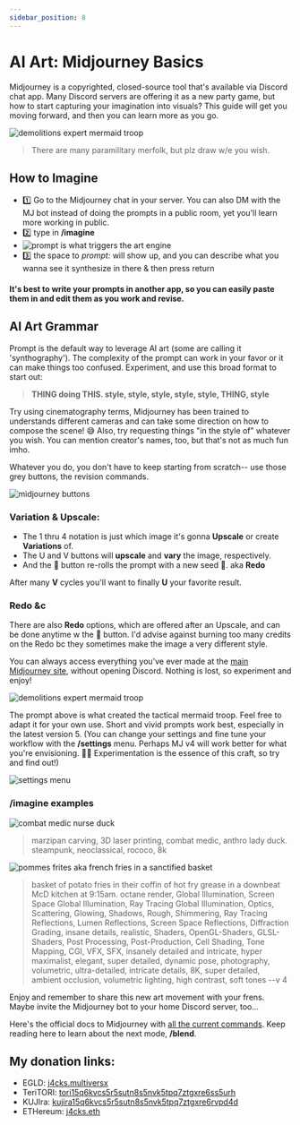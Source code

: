 ```yaml
---
sidebar_position: 8
---
```

# AI Art: Midjourney Basics

Midjourney is a copyrighted, closed-source tool that's available via Discord chat app. Many Discord servers are offering it as a new party game, but how to start capturing your imagination into visuals? This guide will get you moving forward, and then you can learn more as you go.

![demolitions expert mermaid troop](./demolisher.png)
> There are many paramilitary merfolk, but plz draw w/e you wish.

## How to Imagine
- 1️⃣ Go to the Midjourney chat in your server. You can also DM with the MJ bot instead of doing the prompts in a public room, yet you'll learn more working in public.
- 2️⃣ type in **/imagine**
- ![prompt is what triggers the art engine](./prompt.png)
- 3️⃣ the space to *prompt:* will show up, and you can describe what you wanna see it synthesize in there & then press return

 
#### It's best to write your prompts in another app, so you can easily paste them in and edit them as you work and revise.


## AI Art Grammar
Prompt is the default way to leverage AI art (some are calling it 'synthography'). The complexity of the prompt can work in your favor or it can make things too confused. Experiment, and use this broad format to start out:

> **THING doing THIS. style, style, style, style, style, THING, style**

Try using cinematography terms, Midjourney has been trained to understands different cameras and can take some direction on how to compose the scene! 😅 Also, try requesting things "in the style of" whatever you wish. You can mention creator's names, too, but that's not as much fun imho. 

Whatever you do, you don't have to keep starting from scratch-- use those grey buttons, the revision commands.

![midjourney buttons](./mjbtns.png)


### Variation & Upscale:
+ The 1 thru 4 notation is just which image it's gonna **Upscale** or create **Variations** of.
+ The U and V buttons will **upscale** and **vary** the image, respectively.
+ And the 🔁  button re-rolls the prompt with a new seed 🌱. aka **Redo**

After many **V** cycles you'll want to finally **U** your favorite result. 

### Redo &c
There are also **Redo** options, which are offered after an Upscale, and can be done anytime w the 🔁 button. I'd advise against burning too many credits on the Redo bc they sometimes make the image a very different style. 

You can always access everything you've ever made at the [main Midjourney site](https://www.midjourney.com/app/), without opening Discord. Nothing is lost, so experiment and enjoy!

![demolitions expert mermaid troop](./demolisher-prompt.png)

The prompt above is what created the tactical mermaid troop. Feel free to adapt it for your own use. Short and vivid prompts work best, especially in the latest version 5. (You can change your settings and fine tune your workflow with the **/settings** menu. Perhaps MJ v4 will work better for what you're envisioning. 🤷‍♂️ Experimentation is the essence of this craft, so try and find out!)

![settings menu](./settings.png)


### /imagine examples
![combat medic nurse duck](./prompt9.png)
> marzipan carving, 3D laser printing, combat medic, anthro lady duck. steampunk, neoclassical, rococo, 8k

![pommes frites aka french fries in a sanctified basket](./prompt8.png)
> basket of potato fries in their coffin of hot fry grease in a downbeat McD kitchen at 9:15am. octane render, Global Illumination, Screen Space Global Illumination, Ray Tracing Global Illumination, Optics, Scattering, Glowing, Shadows, Rough, Shimmering, Ray Tracing Reflections, Lumen Reflections, Screen Space Reflections, Diffraction Grading, insane details, realistic, Shaders, OpenGL-Shaders, GLSL-Shaders, Post Processing, Post-Production, Cell Shading, Tone Mapping, CGI, VFX, SFX, insanely detailed and intricate, hyper maximalist, elegant, super detailed, dynamic pose, photography, volumetric, ultra-detailed, intricate details, 8K, super detailed, ambient occlusion, volumetric lighting, high contrast, soft tones --v 4

Enjoy and remember to share this new art movement with your frens. Maybe invite the Midjourney bot to your home Discord server, too...

Here's the official docs to Midjourney with [all the current commands](https://docs.midjourney.com/docs/command-list). Keep reading here to learn about the next mode, **/blend**.

## My donation links:

- EGLD: [j4cks.multiversx](https://explorer.multiversx.com/accounts/erd159mypt4myss3mqrs89ft0hjeacffks2690gq9u3mlh73m9sh0w5s09eqhh)
- TeriTORI: [tori15q6kvcs5r5sutn8s5nvk5tpq7ztgxre6ss5urh](https://www.mintscan.io/teritori/account/tori15q6kvcs5r5sutn8s5nvk5tpq7ztgxre6ss5urh)
- KUJIra: [kujira15q6kvcs5r5sutn8s5nvk5tpq7ztgxre6rvpd4d](https://www.mintscan.io/kujira/account/kujira15q6kvcs5r5sutn8s5nvk5tpq7ztgxre6rvpd4d)
- ETHereum: [j4cks.eth](https://etherscan.io/enslookup-search?search=j4cks.eth)